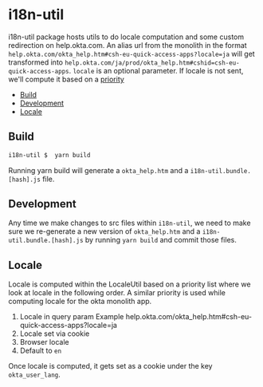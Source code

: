 # i18n-util

  
i18n-util package hosts utils to do locale computation and some custom redirection on help.okta.com. An alias url from the monolith in the format `help.okta.com/okta_help.htm#csh-eu-quick-access-apps?locale=ja` will get transformed into `help.okta.com/ja/prod/okta_help.htm#cshid=csh-eu-quick-access-apps`. `locale` is an optional parameter. If locale is not sent, we'll compute it based on a [priority](#locale)

<!-- toc -->

*  [Build](#build)
*  [Development](#development)
*  [Locale](#locale)


<!-- tocstop -->

## Build

<!-- build -->

 
```sh
i18n-util $  yarn build
```
Running yarn build will generate a `okta_help.htm` and a `i18n-util.bundle.[hash].js` file. 

<!-- buildstop -->

## Development

<!-- development -->

Any time we make changes to src files within `i18n-util`, we need to make sure we re-generate a new version of `okta_help.htm` and a `i18n-util.bundle.[hash].js` by running `yarn build` and commit those files.

<!-- developmentstop -->

## Locale

<!-- locale -->

  Locale is computed within the LocaleUtil based on a priority list where we look at locale in the following order. A similar priority is used while computing locale for the okta monolith app.

 1. Locale in query param Example help.okta.com/okta_help.htm#csh-eu-quick-access-apps?locale=ja
 2. Locale set via cookie
 3. Browser locale
 4. Default to `en`

Once locale is computed, it gets set as a cookie under the key `okta_user_lang`.
<!-- localestop -->


